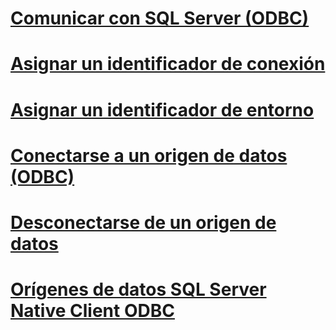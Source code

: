 # [Comunicar con SQL Server (ODBC)](communicating-with-sql-server-odbc.md)
# [Asignar un identificador de conexión](allocating-a-connection-handle.md)
# [Asignar un identificador de entorno](allocating-an-environment-handle.md)
# [Conectarse a un origen de datos (ODBC)](connecting-to-a-data-source-odbc.md)
# [Desconectarse de un origen de datos](disconnecting-from-a-data-source.md)
# [Orígenes de datos SQL Server Native Client ODBC](sql-server-native-client-odbc-data-sources.md)
